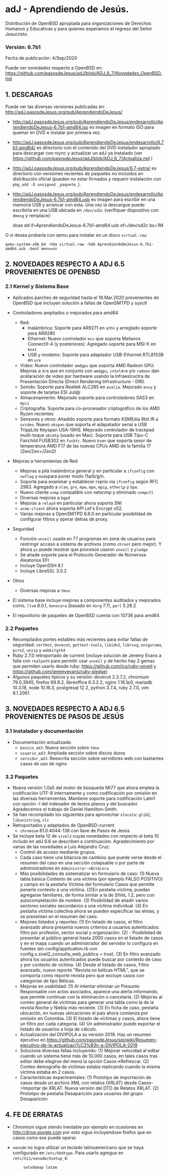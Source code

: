 # adJ - Aprendiendo de Jesús.
Distribución de OpenBSD apropiada para organizaciones de Derechos Humanos
y Educativas y para quienes esperamos el regreso del Señor Jesucristo.

### Versión: 6.7b1
Fecha de publicación: 4/Sep/2020

Puede ver novedades respecto a OpenBSD en:
  <https://github.com/pasosdeJesus/adJ/blob/ADJ_6_7/Novedades_OpenBSD.md>

## 1. DESCARGAS

Puede ver las diversas versiones publicadas en: 
  <http://adJ.pasosdeJesus.org/pub/AprendiendoDeJesus/>

* <http://adJ.pasosdeJesus.org/pub/AprendiendoDeJesus/endesarrollo/AprendiendoDeJesus-6.7b1-amd64.iso> es imagen en formato ISO para quemar en DVD e instalar por primera vez.
* <http://adJ.pasosdeJesus.org/pub/AprendiendoDeJesus/endesarrollo/6.7b1-amd64/> es directorio con el contenido del DVD instalador apropiado para descargar con rsync y actualizar un adJ ya instalado (ver  <https://github.com/pasosdeJesus/adJ/blob/ADJ_6_7/Actualiza.md> )
* <http://adJ.pasosdeJesus.org/pub/AprendiendoDeJesus/6.7-extra/> es directorio con versiones recientes de paquetes no incluidos en distribución oficial (pueden no estar firmados y requerir instalación con `pkg_add -D unsigned _paquete_`).
* <http://adJ.pasosdeJesus.org/pub/AprendiendoDeJesus/endesarrollo/AprendiendoDeJesus-6.7b1-amd64.usb> es imagen para escribir en una memoria USB y arrancar
  con esta. Una vez la descargue puede escribirla en una USB ubicada en 
  `/dev/sd2c` (verifiquer dispositivo con `dmesg` y remplace):

	doas dd if=AprendiendoDeJesus-6.7b1-amd64.usb of=/dev/sd2c bs=1M

 O si desea probarla con qemu para instalar en un disco `virtual.raw`:

 	qemu-system-x86_64 -hda virtual.raw -hdb AprendiendoDeJesus-6.7b1-amd64.usb -boot menu=on


## 2. NOVEDADES RESPECTO A ADJ 6.5 PROVENIENTES DE OPENBSD

### 2.1 Kernel y Sistema Base

* Aplicados parches de seguridad hasta el 16.Mar.2020 provenientes de 
  OpenBSD que incluyen solución a fallas de OpenSMTPD y sysctl
* Controladores ampliados o mejorados para amd64
	* Red:
		* Inalámbrica: Soporte para AR9271 en `athn` y arreglado
		  soporte para AR9280
		* Ethernet: Nuevo controlador `mcx` que soporta Mellanox 
		  ConnectX-4 (y posteriores). Agregado soporte para 
		  MSI-X en `bnxt`
		* USB y modems: Soporte para adaptador USB-Ethernet RTL8153B 
	 	  en `ure`
	* Video: Nuevo controlador `amdgpu` que soporta AMD Radeon GPU.
	  Mejoras a `drm` que en conjunto con `amdgpu`, `inteldrm` y/o
	  `radeon` dan acelaración de video por hardware usando la
	   Infraestructra de Presentación Directa (Direct Rendering
	   Infrastructure - DRI).
	* Sonido: Soporte para Realtek ALC285 en `azalia`. Mejorado
 	  `envy` y soporte de tarjetas ESI Juli@
	* Almacenamiento: Mejorado soporte para controladores SAS3 en
	  `mpii`
	* Criptografía: Soporte para co-procesador criptográfico 
	  de los AMD Ryzen recientes
	* Sensores y otros: Añadido soporte para formato KSMEdia 8bit IR a 
	  `uvideo`.  Nuevo `ukspan` que soporta el adapatador serial a USB 
	   TrippLite Keyspan USA-19HS. Mejorado controlador de trackpad 
	   multi-toque `ubcmtp` (usado en Mac). Soporte para USB Tipo-C
	   Fairchild FUSB302  en  `fusbtc`. Nuevo `ksmn` que soporta
	   sesor de temperatura AMD F17 de las nuevas CPUs AMD de la familia
	   17 (Zen/Zen+/Zen2)
	
* Mejoras a herramientas de Red
	* Mejoras a pila inalámbrica general y en particular a `ifconfig` 
	  con `nwflag` y `mode`para poner modo 11a/b/g/n.
	* Soporte para examinar y establecer rxprio via `ifconfig` según
	  RFC 2983. Agregado a `vlan`, `gre`, `mpw`, `mpe`, `mpip`, 
	 `etherip` y `bpe`.
	* Nuevo cliente `snmp` compatible con netsnmp y eliminado `snmpctl`
	* Diversas mejoras a `bgpd`
	* Mejoras a `relayd` en particular ahora soporta SNI
	* `acme-client` ahora soporta API Let's Encrypt v02.
	* Varias mejoras a OpenSMTPD 6.6.0 en particular posibilidad
	  de configurar filtros y operar detras de proxy.

* Seguridad
	* Función `unveil` usada en 77 programas en zona de usuarios para 
	  restringir acceso a sistema de archivos (como `chroot` pero mejor).
	  Y ahora `ps` puede mostrar que procesos usaron `unveil` y `pledge`
	* Se añade soporte para el Protocolo Generador de Númerosa Aleatorios 
	  EFI
	* Incluye OpenSSH 8.1
	* Incluye LibreSSL 3.0.2
* Otros
	* Diversas mejoras a `tmux`

* El sistema base incluye mejoras a componentes auditados y mejorados 
  como, `llvm` 8.0.1,  `Xenocara` (basado en `Xorg` 7.7),
  `perl` 5.28.2
* El repositorio de paquetes de OpenBSD cuenta con 10736 para amd64


### 2.2 Paquetes 

* Recompilados portes estables más recientes para evitar fallas de seguridad: 
    `certbot`, `dovecot`, `gettext-tools`, `libidn2`, `librsvg`,
    `oniguruma`, `pcre2`, `unzip` y `webkitgtk4`
* Ruby 2.7.0 retroportado de current  (incluye solución de Jeremy Evans a 
  falla con `realpath` para permitir usar `unveil` y de hecho hay 2 gemas 
  que permiten usarlo desde ruby: <https://github.com/jcs/ruby-unveil> y 
  <https://github.com/jeremyevans/ruby-pledge>)
* Algunos paquetes típicos y su versión: dovecot 2.3.7.2, chromium 79.0.3945,
  firefox 69.9.2, libreoffice 6.3.2.2, nginx 1.16.1p0, mariadb 10.3.18,
  node 10.16.3, postgresql 12.2, python 3.7.4, ruby 2.7.0, vim 8.1.2061


## 3. NOVEDADES RESPECTO A ADJ 6.5 PROVENIENTES DE PASOS DE JESÚS

### 3.1 Instalador y documentación
* Documentación actualizada: 
	* `basico_adJ`: Nueva sección sobre `tmux`
	* `usuario_adJ`: Ampliada sección sobre discos duros
	* `servidor_adJ`: Reescrita sección sobre servidores web con bastantes casos de uso de nginx

### 3.2 Paquetes

* Nueva versión 1.0a5 del motor de búsqueda Mt77 que ahora emplea
  la codificación UTF-8 internamente y como codificación por omisión
  en las diversas herramientas. Mantiene soporte para codificación 
  Latin1 con opción -l del indexador de textos planos y del buscador.
  Agradecemos el trabajo de Daniel Hamilton-Smith.
* Se han recompilado los siguientes para aprovechar `xlocale`:
   `glib2`, `libunistring`, `vlc`
* Retroportados y adaptados de OpenBSD-current 
  * `chromium` 81.0.4044-138 con llave de Pasos de Jesús
* Se incluye beta 12 de `sivel2` cuyas novedades con respecto al beta 10
  includo en adJ 6.6 se describen a continuación. Agradecimiento por
  varias de  las novedades a Luis Alejandro Cruz:
    - Control de acceso mediante grupos. 
    - Cada caso tiene una bitácora de cambios que puede verse desde el resumen del caso en una sección colapsable o por parte de administradores en `Administrar->Bitácora`
    - Más posibilidades de sistematizar en formulario de caso: (1) Nueva tabla básica Contexto de una víctima (por ejemplo FALSO POSITIVO) y campo en la pestaña Víctima del formulario Casos que permite ponerle contexto a una víctima. (2)En pestaña víctima, puedan agregarse familiares, de forma similar a la de SIVeL 1.2, pero con autocompletación de nombre. (3) Posibilidad de añadir varios sectores sociales secundarios a una víctima individual. (4) En pestaña víctima colectiva ahora se pueden especificar las etnias, y se presentan en el resumen del caso.  
    - Mejores listados y reportes: (1) En listado de casos, el filtro avanzado ahora presenta nuevos criterios a usuarios autenticados: filtro por profesión, sector social y organización. (2) - Posibilidad de presentar al público general hasta 2000 casos en el listado de casos y en el mapa cuando un administrador del servidor lo configura en fuentes (en config/application.rb con config.x.sivel2_consulta_web_publica = true). (3) En filtro avanzado ahora los usuarios autenticados puede buscar por contexto de caso y por contexto de víctima. (4) Desde el listado de casos, Filtro avanzado, nuevo reporte "Revista no bélicas HTML", que se comporta como reporte revista pero que excluye casos con categorías de tipo Bélicas. 
    - Mejoras en usabilidad: (1) Al intentar eliminar un Presunto Responsable con actos asociados, aparece una alerta informando, que permite continuar con la eliminación o cancelarla. (2) Mejoras al conteo general de víctimas para generar una tabla como la de la revista Noche y Niebla más reciente.  (3) En ficha de caso, pestaña ubicación, en nuevas ubicaciones el país ahora comienza por omisión en Colombia.  (3) El listado de víctimas y casos, ahora tiene un filtro por cada categoria. (4)  Un administrador puede exportar el listado de usuarios a hoja de cálculo.
     - Actualización del DIVIPOLA a su versión 2019. Hay un resumen ejecutivo en https://github.com/pasosdeJesus/sip/wiki/Resumen-ejecutivo-de-la-actualizaci%C3%B3n-a-DIVIPOLA-2019
    - Soluciona diversas fallas incluyendo: (1) Mejorar velocidad al editar cuando un sistema tiene más de 10.000 casos, en tales casos tras editar debe elegirse del menú la opción Casos->Refrescar. (2) Conteo demografía de víctimas estaba replicando cuando la misma víctima estaba en 2 casos. 
    - Características experimentales: (1) Prototipo de importación de casos desde un archivo XML con relatos (XRLAT) desde Casos->Importar de XRLAT. Nueva versión del DTD de Relatos XRLAT. (2) Prototipo de pestaña Desaparición para usuarios del grupo Desaparición



## 4. FE DE ERRATAS

- Chromium sigue siendo inestable por ejemplo en ocasiones en 
	<http://drive.google.com>
  por esto sigue incluyendose firefox que en casos como ese puede operar.

- `xenodm` no logra utilizar un teclado latinoamericano que se haya
  configurado en `/etc/kbdtype`.  Para usarlo
  agregue en `/etc/X11/xenodm/Xsetup_0`:
```
		setxkbmap latam
```
